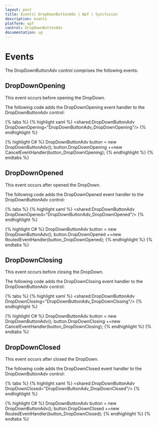 ```yaml
---
layout: post
title: Events| DropDownButtonAdv | Wpf | Syncfusion
description: events
platform: wpf
control: DropDownButtonAdv
documentation: ug
---
```


# Events

The DropDownButtonAdv control comprises the following events:

## DropDownOpening

This event occurs before opening the DropDown.

The following code adds the DropDownOpening event handler to the DropDownButtonAdv control:


{% tabs %}
{% highlight xaml %} 
<shared:DropDownButtonAdv DropDownOpening="DropDownButtonAdv_DropDownOpening"/>
{% endhighlight %}

{% highlight C# %} 
DropDownButtonAdv button = new DropDownButtonAdv();
button.DropDownOpening +=new CancelEventHandler(button_DropDownOpening);
{% endhighlight %}
{% endtabs %}


## DropDownOpened

This event occurs after opened the DropDown.

The following code adds the DropDownOpened event handler to the DropDownButtonAdv control:



{% tabs %}
{% highlight xaml %}
<shared:DropDownButtonAdv DropDownOpened="DropDownButtonAdv_DropDownOpened"/> 
{% endhighlight %}

{% highlight C# %} 
DropDownButtonAdv button = new DropDownButtonAdv();
button.DropDownOpened +=new RoutedEventHandler(button_DropDownOpened); 
{% endhighlight %} 
{% endtabs %}


## DropDownClosing

This event occurs before closing the DropDown.

The following code adds the DropDownClosing event handler to the DropDownButtonAdv control:



{% tabs %}
{% highlight xaml %} 
<shared:DropDownButtonAdv DropDownClosing="DropDownButtonAdv_DropDownClosing"/>
{% endhighlight %}

{% highlight C# %} 
DropDownButtonAdv button = new DropDownButtonAdv();
button.DropDownClosing +=new CancelEventHandler(button_DropDownClosing);
{% endhighlight %}
{% endtabs %}

## DropDownClosed 

This event occurs after closed the DropDown.

The following code adds the DropDownClosed event handler to the DropDownButtonAdv control:


{% tabs %}
{% highlight xaml %} 
<shared:DropDownButtonAdv DropDownClosed="DropDownButtonAdv_DropDownClosed"/> 
{% endhighlight %} 

{% highlight C# %} 
DropDownButtonAdv button = new DropDownButtonAdv();
button.DropDownClosed +=new RoutedEventHandler(button_DropDownClosed); 
{% endhighlight %} 
{% endtabs %}


